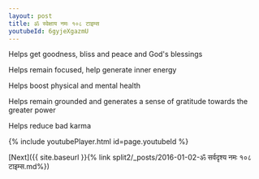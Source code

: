 ```yaml
---
layout: post
title: ॐ स्वेक्षाय नमः १०८ टाइम्स
youtubeId: 6gyjeXgazmU
---
```

 
 
Helps get goodness, bliss and peace and God's blessings
 
Helps remain focused, help generate inner energy 
 
Helps boost physical and mental health 
 
Helps remain grounded and generates a sense of gratitude towards the greater power 
 
Helps reduce bad karma
 
 
 
 


{% include youtubePlayer.html id=page.youtubeId %}
 
[Next]({{ site.baseurl }}{% link  split2/_posts/2016-01-02-ॐ सर्वदृश्य नमः १०८ टाइम्स.md%})
 
